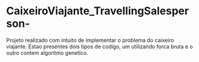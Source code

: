 # CaixeiroViajante_TravellingSalesperson-
Projeto realizado com intuito de implementar o problema do caixeiro viajante. 
Estao presentes dois tipos de codigo, um utilizando forca bruta e o outro contem algoritmo genetico.
